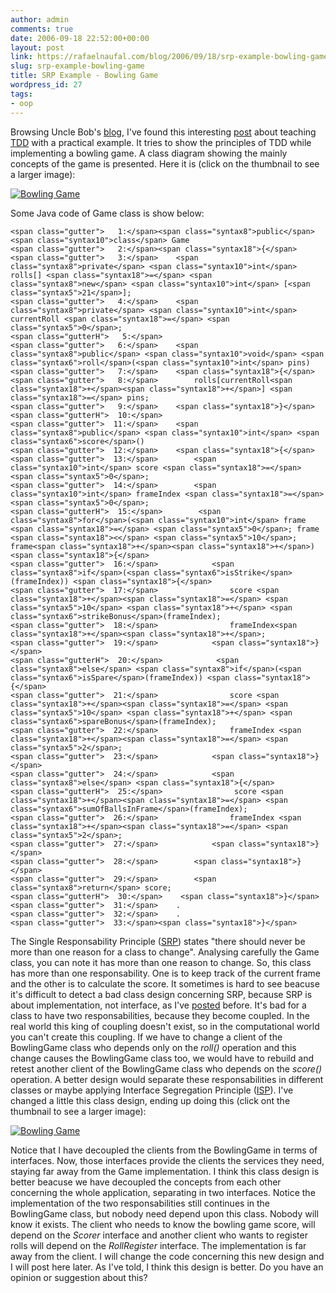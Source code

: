 ```yaml
---
author: admin
comments: true
date: 2006-09-18 22:52:00+00:00
layout: post
link: https://rafaelnaufal.com/blog/2006/09/18/srp-example-bowling-game/
slug: srp-example-bowling-game
title: SRP Example - Bowling Game
wordpress_id: 27
tags:
- oop
---
```


Browsing Uncle Bob's [blog](http://butunclebob.com/), I've found this interesting [post](http://butunclebob.com/ArticleS.UncleBob.TheBowlingGameKata) about teaching [TDD](http://en.wikipedia.org/wiki/Test_driven_development) with a practical example. It tries to show the principles of TDD while implementing a bowling game. A class diagram showing the mainly concepts of the game is presented. Here it is (click on the thumbnail to see a larger image):

[![Bowling Game](http://geocities.yahoo.com.br/rsilvasp/bowling_game_thumb.jpg)](http://geocities.yahoo.com.br/rsilvasp/bowling_game.html)

Some Java code of Game class is show below:


    
    <span class="gutter">   1:</span><span class="syntax8">public</span> <span class="syntax10">class</span> Game
    <span class="gutter">   2:</span><span class="syntax18">{</span>
    <span class="gutter">   3:</span>    <span class="syntax8">private</span> <span class="syntax10">int</span> rolls[] <span class="syntax18">=</span> <span class="syntax8">new</span> <span class="syntax10">int</span> [<span class="syntax5">21</span>];
    <span class="gutter">   4:</span>    <span class="syntax8">private</span> <span class="syntax10">int</span> currentRoll <span class="syntax18">=</span> <span class="syntax5">0</span>;
    <span class="gutterH">   5:</span>
    <span class="gutter">   6:</span>    <span class="syntax8">public</span> <span class="syntax10">void</span> <span class="syntax6">roll</span>(<span class="syntax10">int</span> pins)
    <span class="gutter">   7:</span>    <span class="syntax18">{</span>
    <span class="gutter">   8:</span>        rolls[currentRoll<span class="syntax18">+</span><span class="syntax18">+</span>] <span class="syntax18">=</span> pins;
    <span class="gutter">   9:</span>    <span class="syntax18">}</span>
    <span class="gutterH">  10:</span>
    <span class="gutter">  11:</span>    <span class="syntax8">public</span> <span class="syntax10">int</span> <span class="syntax6">score</span>()
    <span class="gutter">  12:</span>    <span class="syntax18">{</span>
    <span class="gutter">  13:</span>        <span class="syntax10">int</span> score <span class="syntax18">=</span> <span class="syntax5">0</span>;
    <span class="gutter">  14:</span>        <span class="syntax10">int</span> frameIndex <span class="syntax18">=</span> <span class="syntax5">0</span>;
    <span class="gutterH">  15:</span>        <span class="syntax8">for</span>(<span class="syntax10">int</span> frame <span class="syntax18">=</span> <span class="syntax5">0</span>; frame <span class="syntax18"><</span> <span class="syntax5">10</span>; frame<span class="syntax18">+</span><span class="syntax18">+</span>) <span class="syntax18">{</span>
    <span class="gutter">  16:</span>            <span class="syntax8">if</span>(<span class="syntax6">isStrike</span>(frameIndex)) <span class="syntax18">{</span>
    <span class="gutter">  17:</span>                score <span class="syntax18">+</span><span class="syntax18">=</span> <span class="syntax5">10</span> <span class="syntax18">+</span> <span class="syntax6">strikeBonus</span>(frameIndex);
    <span class="gutter">  18:</span>                frameIndex<span class="syntax18">+</span><span class="syntax18">+</span>;
    <span class="gutter">  19:</span>            <span class="syntax18">}</span>
    <span class="gutterH">  20:</span>            <span class="syntax8">else</span> <span class="syntax8">if</span>(<span class="syntax6">isSpare</span>(frameIndex)) <span class="syntax18">{</span>
    <span class="gutter">  21:</span>                score <span class="syntax18">+</span><span class="syntax18">=</span> <span class="syntax5">10</span> <span class="syntax18">+</span> <span class="syntax6">spareBonus</span>(frameIndex);
    <span class="gutter">  22:</span>                frameIndex <span class="syntax18">+</span><span class="syntax18">=</span> <span class="syntax5">2</span>;
    <span class="gutter">  23:</span>            <span class="syntax18">}</span>
    <span class="gutter">  24:</span>            <span class="syntax8">else</span> <span class="syntax18">{</span>
    <span class="gutterH">  25:</span>                score <span class="syntax18">+</span><span class="syntax18">=</span> <span class="syntax6">sumOfBallsInFrame</span>(frameIndex);
    <span class="gutter">  26:</span>                frameIndex <span class="syntax18">+</span><span class="syntax18">=</span> <span class="syntax5">2</span>;
    <span class="gutter">  27:</span>            <span class="syntax18">}</span>
    <span class="gutter">  28:</span>        <span class="syntax18">}</span>
    <span class="gutter">  29:</span>        <span class="syntax8">return</span> score;
    <span class="gutterH">  30:</span>    <span class="syntax18">}</span>
    <span class="gutter">  31:</span>    .
    <span class="gutter">  32:</span>    .
    <span class="gutter">  33:</span><span class="syntax18">}</span>
    



The Single Responsability Principle ([SRP](http://en.wikipedia.org/wiki/Single_responsibility_principle)) states "there should never be more than one reason for a class to change". Analysing carefully the Game class, you can note it has more than one reason to change. So, this class has more than one responsability. One is to keep track of the current frame and the other is to calculate the score. It sometimes is hard to see beacuse it's difficult to detect a bad class design concerning SRP, because SRP is about implementation, not interface, as I've [posted](http://rnaufal.livejournal.com/#rnaufal5477) before. It's bad for a class to have two responsabilities, because they become coupled. In the real world this king of coupling doesn't exist, so in the computational world you can't create this coupling. If we have to change a client of the BowlingGame class who depends only on the _roll()_ operation and this change causes the BowlingGame class too, we would have to rebuild and retest another client of the BowlingGame class who depends on the _score()_ operation. A better design would separate these responsabilities in different classes or maybe applying Interface Segregation Principle ([ISP](http://www.objectmentor.com/resources/articles/isp.pdf)). I've changed a little this class design, ending up doing this (click ont the thumbnail to see a larger image):

[![Bowling Game](http://geocities.yahoo.com.br/rsilvasp/bowling_game_new_thumb.jpg)](http://geocities.yahoo.com.br/rsilvasp/bowling_game_new.html)

Notice that I have decoupled the clients from the BowlingGame in terms of interfaces. Now, those interfaces provide the clients the services they need, staying far away from the Game implementation.
I think this class design is better beacuse we have decoupled the concepts from each other concerning the whole application, separating in two interfaces. Notice the implementation of the two responsabilities still continues in the BowlingGame 
class, but nobody need depend upon this class. Nobody will know it exists. The client who needs to know the bowling game score, will depend on the _Scorer_ interface and another client who wants to register rolls will depend on the _RollRegister_ interface. The implementation is far away from the client. I will change the code concerning this new design and I will post here later. As I've told, I think this design is better. Do you have an opinion or suggestion about this?
